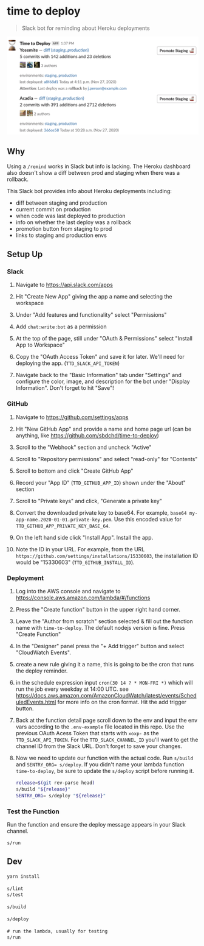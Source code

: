 # time to deploy

> Slack bot for reminding about Heroku deployments

<img alt="slack example message" width="600" src="./docs/example-message.png" />

## Why

Using a `/remind` works in Slack but info is lacking. The Heroku dashboard
also doesn't show a diff between prod and staging when there was a rollback.

This Slack bot provides info about Heroku deployments including:

- diff between staging and production
- current commit on production
- when code was last deployed to production
- info on whether the last deploy was a rollback
- promotion button from staging to prod
- links to staging and production envs

## Setup Up

### Slack

1. Navigate to <https://api.slack.com/apps>

2. Hit "Create New App" giving the app a name and selecting the workspace

3. Under "Add features and functionality" select "Permissions"

4. Add `chat:write:bot` as a permission

5. At the top of the page, still under "OAuth & Permissions" select "Install App to Workspace"

6. Copy the "OAuth Access Token" and save it for later. We'll need for deploying the app. (`TTD_SLACK_API_TOKEN`)

7. Navigate back to the "Basic Information" tab under "Settings" and
   configure the color, image, and description for the bot under "Display
   Information". Don't forget to hit "Save"!

### GitHub

1. Navigate to <https://github.com/settings/apps>

2. Hit "New GitHub App" and provide a name and home page url (can be anything, like <https://github.com/sbdchd/time-to-deploy>)

3. Scroll to the "Webhook" section and uncheck "Active"

4. Scroll to "Repository permissions" and select "read-only" for "Contents"

5. Scroll to bottom and click "Create GitHub App"

6. Record your "App ID" (`TTD_GITHUB_APP_ID`) shown under the "About" section

7. Scroll to "Private keys" and click, "Generate a private key"

8. Convert the downloaded private key to base64. For example, `base64 my-app-name.2020-01-01.private-key.pem`. Use this encoded value for `TTD_GITHUB_APP_PRIVATE_KEY_BASE_64`.

9. On the left hand side click "Install App". Install the app.

10. Note the ID in your URL. For example, from the URL `https://github.com/settings/installations/15330603`, the installation ID would be "15330603" (`TTD_GITHUB_INSTALL_ID`).

### Deployment

1. Log into the AWS console and navigate to <https://console.aws.amazon.com/lambda/#/functions>

2. Press the "Create function" button in the upper right hand corner.

3. Leave the "Author from scratch" section selected & fill out the function
   name with `time-to-deploy`. The default nodejs version is fine. Press "Create Function"

4. In the "Designer" panel press the "+ Add trigger" button and select "CloudWatch Events".

5. create a new rule giving it a name, this is going to be the cron that runs the deploy reminder.

6. in the schedule expression input `cron(30 14 ? * MON-FRI *)` which will run the job
   every weekday at 14:00 UTC. see
   <https://docs.aws.amazon.com/AmazonCloudWatch/latest/events/ScheduledEvents.html>
   for more info on the cron format. Hit the add trigger button.

7. Back at the function detail page scroll down to the env and input the env
   vars according to the `.env-example` file located in this repo. Use the
   previous OAuth Acess Token that starts with `xoxp-` as the
   `TTD_SLACK_API_TOKEN`. For the `TTD_SLACK_CHANNEL_ID` you'll want to get the
   channel ID from the Slack URL. Don't forget to save your changes.

8. Now we need to update our function with the actual code. Run `s/build` and
   `SENTRY_ORG= s/deploy`. If you didn't name your lambda function `time-to-deploy`, be
   sure to update the `s/deploy` script before running it.

   ```sh
   release=$(git rev-parse head)
   s/build "${release}"
   SENTRY_ORG= s/deploy "${release}"
   ```

### Test the Function

Run the function and ensure the deploy message appears in your Slack channel.

```shell
s/run
```

## Dev

```shell
yarn install

s/lint
s/test

s/build

s/deploy

# run the lambda, usually for testing
s/run
```
